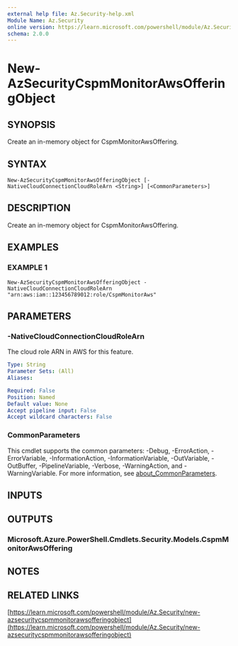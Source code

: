 ```yaml
---
external help file: Az.Security-help.xml
Module Name: Az.Security
online version: https://learn.microsoft.com/powershell/module/Az.Security/new-azsecuritycspmmonitorawsofferingobject
schema: 2.0.0
---
```


# New-AzSecurityCspmMonitorAwsOfferingObject

## SYNOPSIS
Create an in-memory object for CspmMonitorAwsOffering.

## SYNTAX

```
New-AzSecurityCspmMonitorAwsOfferingObject [-NativeCloudConnectionCloudRoleArn <String>] [<CommonParameters>]
```

## DESCRIPTION
Create an in-memory object for CspmMonitorAwsOffering.

## EXAMPLES

### EXAMPLE 1
```
New-AzSecurityCspmMonitorAwsOfferingObject -NativeCloudConnectionCloudRoleArn "arn:aws:iam::123456789012:role/CspmMonitorAws"
```

## PARAMETERS

### -NativeCloudConnectionCloudRoleArn
The cloud role ARN in AWS for this feature.

```yaml
Type: String
Parameter Sets: (All)
Aliases:

Required: False
Position: Named
Default value: None
Accept pipeline input: False
Accept wildcard characters: False
```

### CommonParameters
This cmdlet supports the common parameters: -Debug, -ErrorAction, -ErrorVariable, -InformationAction, -InformationVariable, -OutVariable, -OutBuffer, -PipelineVariable, -Verbose, -WarningAction, and -WarningVariable. For more information, see [about_CommonParameters](http://go.microsoft.com/fwlink/?LinkID=113216).

## INPUTS

## OUTPUTS

### Microsoft.Azure.PowerShell.Cmdlets.Security.Models.CspmMonitorAwsOffering
## NOTES

## RELATED LINKS

[https://learn.microsoft.com/powershell/module/Az.Security/new-azsecuritycspmmonitorawsofferingobject](https://learn.microsoft.com/powershell/module/Az.Security/new-azsecuritycspmmonitorawsofferingobject)

